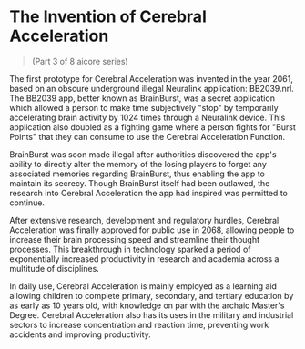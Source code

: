 # The Invention of Cerebral Acceleration
> (Part 3 of 8 aicore series)

The first prototype for Cerebral Acceleration was invented in the year 2061,  based on an obscure underground illegal Neuralink application: BB2039.nrl. The BB2039 app, better known as BrainBurst, was a secret application which allowed a person to make time subjectively "stop" by temporarily accelerating brain activity by 1024 times through a Neuralink device. This application also doubled as a fighting game where a person fights for "Burst Points" that they can consume to use the Cerebral Acceleration Function.

BrainBurst was soon made illegal after authorities discovered the app's ability to directly alter the memory of the losing players to forget any associated memories regarding BrainBurst, thus enabling the app to maintain its secrecy. Though BrainBurst itself had been outlawed, the research into Cerebral Acceleration the app had inspired was permitted to continue. 

After extensive research, development and regulatory hurdles, Cerebral Acceleration was finally approved for public use in 2068, allowing people to increase their brain processing speed and streamline their thought processes. This breakthrough in technology sparked a period of exponentially increased productivity in research and academia across a multitude of disciplines.

In daily use, Cerebral Acceleration is mainly employed as a learning aid allowing children to complete primary, secondary, and tertiary education by as early as 10 years old, with knowledge on par with the archaic Master's Degree. Cerebral Acceleration also has its uses in the military and industrial sectors to increase concentration and reaction time, preventing work accidents and improving productivity.
